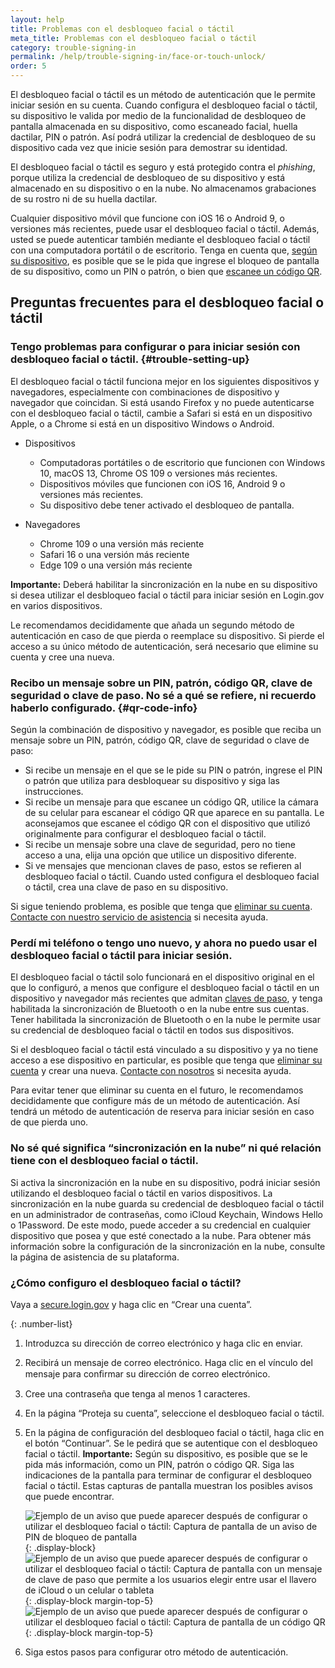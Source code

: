 ```yaml
---
layout: help  
title: Problemas con el desbloqueo facial o táctil  
meta_title: Problemas con el desbloqueo facial o táctil  
category: trouble-signing-in  
permalink: /help/trouble-signing-in/face-or-touch-unlock/  
order: 5
---
```


El desbloqueo facial o táctil es un método de autenticación que le permite iniciar sesión en su cuenta. Cuando configura el desbloqueo facial o táctil, su dispositivo le valida por medio de la funcionalidad de desbloqueo de pantalla almacenada en su dispositivo, como escaneado facial, huella dactilar, PIN o patrón. Así podrá utilizar la credencial de desbloqueo de su dispositivo cada vez que inicie sesión para demostrar su identidad.

El desbloqueo facial o táctil es seguro y está protegido contra el *phishing*, porque utiliza la credencial de desbloqueo de su dispositivo y está almacenado en su dispositivo o en la nube. No almacenamos grabaciones de su rostro ni de su huella dactilar.

Cualquier dispositivo móvil que funcione con iOS&nbsp;16 o Android&nbsp;9, o versiones más recientes, puede usar el desbloqueo facial o táctil. Además, usted se puede autenticar también mediante el desbloqueo facial o táctil con una computadora portátil o de escritorio. Tenga en cuenta que, [según su dispositivo](#trouble-setting-up), es posible que se le pida que ingrese el bloqueo de pantalla de su dispositivo, como un PIN o patrón, o bien que [escanee un código QR](#qr-code-info).

## Preguntas frecuentes para el desbloqueo facial o táctil

### Tengo problemas para configurar o para iniciar sesión con desbloqueo facial o táctil. {#trouble-setting-up}

El desbloqueo facial o táctil funciona mejor en los siguientes dispositivos y navegadores, especialmente con combinaciones de dispositivo y navegador que coincidan. Si está usando Firefox y no puede autenticarse con el desbloqueo facial o táctil, cambie a Safari si está en un dispositivo Apple, o a Chrome si está en un dispositivo Windows o Android.

* Dispositivos  
  * Computadoras portátiles o de escritorio que funcionen con Windows 10, macOS 13, Chrome OS 109 o versiones más recientes.
  * Dispositivos móviles que funcionen con iOS 16, Android 9 o versiones más recientes.
  * Su dispositivo debe tener activado el desbloqueo de pantalla.

* Navegadores  
  * Chrome 109 o una versión más reciente
  * Safari 16 o una versión más reciente
  * Edge 109 o una versión más reciente

**Importante:** Deberá habilitar la sincronización en la nube en su dispositivo si desea utilizar el desbloqueo facial o táctil para iniciar sesión en Login.gov en varios dispositivos.

Le recomendamos decididamente que añada un segundo método de autenticación en caso de que pierda o reemplace su dispositivo. Si pierde el acceso a su único método de autenticación, será necesario que elimine su cuenta y cree una nueva.

### Recibo un mensaje sobre un PIN, patrón, código QR, clave de seguridad o clave de paso. No sé a qué se refiere, ni recuerdo haberlo configurado. {#qr-code-info}

Según la combinación de dispositivo y navegador, es posible que reciba un mensaje sobre un PIN, patrón, código QR, clave de seguridad o clave de paso:

* Si recibe un mensaje en el que se le pide su PIN o patrón, ingrese el PIN o patrón que utiliza para desbloquear su dispositivo y siga las instrucciones.
* Si recibe un mensaje para que escanee un código QR, utilice la cámara de su celular para escanear el código QR que aparece en su pantalla. Le aconsejamos que escanee el código QR con el dispositivo que utilizó originalmente para configurar el desbloqueo facial o táctil.
* Si recibe un mensaje sobre una clave de seguridad, pero no tiene acceso a una, elija una opción que utilice un dispositivo diferente.
* Si ve mensajes que mencionan claves de paso, estos se refieren al desbloqueo facial o táctil. Cuando usted configura el desbloqueo facial o táctil, crea una clave de paso en su dispositivo.

Si sigue teniendo problema, es posible que tenga que [eliminar su cuenta](/en/help/manage-your-account/delete-your-account/). [Contacte con nuestro servicio de asistencia](/en/contact/) si necesita ayuda.

### Perdí mi teléfono o tengo uno nuevo, y ahora no puedo usar el desbloqueo facial o táctil para iniciar sesión.

El desbloqueo facial o táctil solo funcionará en el dispositivo original en el que lo configuró, a menos que configure el desbloqueo facial o táctil en un dispositivo y navegador más recientes que admitan [claves de paso](https://fidoalliance.org/passkeys/), y tenga habilitada la sincronización de Bluetooth o en la nube entre sus cuentas. Tener habilitada la sincronización de Bluetooth o en la nube le permite usar su credencial de desbloqueo facial o táctil en todos sus dispositivos.

Si el desbloqueo facial o táctil está vinculado a su dispositivo y ya no tiene acceso a ese dispositivo en particular, es posible que tenga que [eliminar su cuenta](/en/help/manage-your-account/delete-your-account/) y crear una nueva. [Contacte con nosotros](/en/contact/) si necesita ayuda.

Para evitar tener que eliminar su cuenta en el futuro, le recomendamos decididamente que configure más de un método de autenticación. Así tendrá un método de autenticación de reserva para iniciar sesión en caso de que pierda uno.

### No sé qué significa “sincronización en la nube” ni qué relación tiene con el desbloqueo facial o táctil.

Si activa la sincronización en la nube en su dispositivo, podrá iniciar sesión utilizando el desbloqueo facial o táctil en varios dispositivos. La sincronización en la nube guarda su credencial de desbloqueo facial o táctil en un administrador de contraseñas, como iCloud Keychain, Windows Hello o 1Password. De este modo, puede acceder a su credencial en cualquier dispositivo que posea y que esté conectado a la nube. Para obtener más información sobre la configuración de la sincronización en la nube, consulte la página de asistencia de su plataforma.

### ¿Cómo configuro el desbloqueo facial o táctil?

Vaya a [secure.login.gov](https://secure.login.gov/) y haga clic en “Crear una cuenta”.

{: .number-list}
1. Introduzca su dirección de correo electrónico y haga clic en enviar.
2. Recibirá un mensaje de correo electrónico. Haga clic en el vínculo del mensaje para conﬁrmar su dirección de correo electrónico.
3. Cree una contraseña que tenga al menos 1 caracteres.
4. En la página “Proteja su cuenta”, seleccione el desbloqueo facial o táctil.
5. En la página de configuración del desbloqueo facial o táctil, haga clic en el botón “Continuar”. Se le pedirá que se autentique con el desbloqueo facial o táctil.
    **Importante:** Según su dispositivo, es posible que se le pida más información, como un PIN, patrón o código QR. Siga las indicaciones de la pantalla para terminar de configurar el desbloqueo facial o táctil. Estas capturas de pantalla muestran los posibles avisos que puede encontrar.
   
   ![Ejemplo de un aviso que puede aparecer después de configurar o utilizar el desbloqueo facial o táctil: Captura de pantalla de un aviso de PIN de bloqueo de pantalla](/assets/img/help/face-touch-unlock/android-screen-lock.png){: .display-block}
    ![Ejemplo de un aviso que puede aparecer después de configurar o utilizar el desbloqueo facial o táctil: Captura de pantalla con un mensaje de clave de paso que permite a los usuarios elegir entre usar el llavero de iCloud o un celular o tableta](/assets/img/help/face-touch-unlock/iphone-screen-lock.png){: .display-block margin-top-5}
    ![Ejemplo de un aviso que puede aparecer después de configurar o utilizar el desbloqueo facial o táctil: Captura de pantalla de un código QR](/assets/img/help/face-touch-unlock/passkey-screen-shot.png){: .display-block margin-top-5}
6. Siga estos pasos para configurar otro método de autenticación.